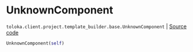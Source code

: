 # UnknownComponent
`toloka.client.project.template_builder.base.UnknownComponent` | [Source code](https://github.com/Toloka/toloka-kit/blob/v1.2.3/src/client/project/template_builder/base.py#L187)

```python
UnknownComponent(self)
```

